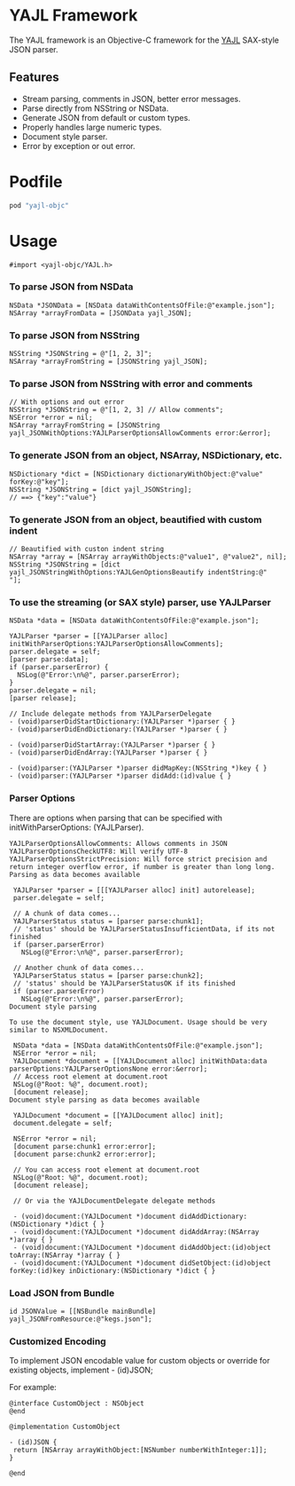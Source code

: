 # YAJL Framework

The YAJL framework is an Objective-C framework for the [YAJL](http://lloyd.github.com/yajl/) SAX-style JSON parser.

## Features

- Stream parsing, comments in JSON, better error messages.
- Parse directly from NSString or NSData.
- Generate JSON from default or custom types.
- Properly handles large numeric types.
- Document style parser.
- Error by exception or out error.

# Podfile

```ruby
pod "yajl-objc"
```

# Usage

```objc
#import <yajl-objc/YAJL.h>
```

### To parse JSON from NSData

```objc
NSData *JSONData = [NSData dataWithContentsOfFile:@"example.json"];
NSArray *arrayFromData = [JSONData yajl_JSON];
```

### To parse JSON from NSString

```objc
NSString *JSONString = @"[1, 2, 3]";
NSArray *arrayFromString = [JSONString yajl_JSON];
```

### To parse JSON from NSString with error and comments

```objc
// With options and out error
NSString *JSONString = @"[1, 2, 3] // Allow comments";
NSError *error = nil;
NSArray *arrayFromString = [JSONString yajl_JSONWithOptions:YAJLParserOptionsAllowComments error:&error];
```

### To generate JSON from an object, NSArray, NSDictionary, etc.

```objc
NSDictionary *dict = [NSDictionary dictionaryWithObject:@"value" forKey:@"key"];
NSString *JSONString = [dict yajl_JSONString];
// ==> {"key":"value"}
```

### To generate JSON from an object, beautified with custom indent

```objc
// Beautified with custon indent string
NSArray *array = [NSArray arrayWithObjects:@"value1", @"value2", nil];
NSString *JSONString = [dict yajl_JSONStringWithOptions:YAJLGenOptionsBeautify indentString:@"    "];
```

### To use the streaming (or SAX style) parser, use YAJLParser

```objc
NSData *data = [NSData dataWithContentsOfFile:@"example.json"];

YAJLParser *parser = [[YAJLParser alloc] initWithParserOptions:YAJLParserOptionsAllowComments];
parser.delegate = self;
[parser parse:data];
if (parser.parserError) {
  NSLog(@"Error:\n%@", parser.parserError);
}
parser.delegate = nil;
[parser release];

// Include delegate methods from YAJLParserDelegate
- (void)parserDidStartDictionary:(YAJLParser *)parser { }
- (void)parserDidEndDictionary:(YAJLParser *)parser { }

- (void)parserDidStartArray:(YAJLParser *)parser { }
- (void)parserDidEndArray:(YAJLParser *)parser { }

- (void)parser:(YAJLParser *)parser didMapKey:(NSString *)key { }
- (void)parser:(YAJLParser *)parser didAdd:(id)value { }
```

### Parser Options

There are options when parsing that can be specified with initWithParserOptions: (YAJLParser).

```objc
YAJLParserOptionsAllowComments: Allows comments in JSON
YAJLParserOptionsCheckUTF8: Will verify UTF-8
YAJLParserOptionsStrictPrecision: Will force strict precision and return integer overflow error, if number is greater than long long.
Parsing as data becomes available

 YAJLParser *parser = [[[YAJLParser alloc] init] autorelease];
 parser.delegate = self;

 // A chunk of data comes...
 YAJLParserStatus status = [parser parse:chunk1];
 // 'status' should be YAJLParserStatusInsufficientData, if its not finished
 if (parser.parserError)
   NSLog(@"Error:\n%@", parser.parserError);

 // Another chunk of data comes...
 YAJLParserStatus status = [parser parse:chunk2];
 // 'status' should be YAJLParserStatusOK if its finished
 if (parser.parserError)
   NSLog(@"Error:\n%@", parser.parserError);
Document style parsing

To use the document style, use YAJLDocument. Usage should be very similar to NSXMLDocument.

 NSData *data = [NSData dataWithContentsOfFile:@"example.json"];
 NSError *error = nil;
 YAJLDocument *document = [[YAJLDocument alloc] initWithData:data parserOptions:YAJLParserOptionsNone error:&error];
 // Access root element at document.root
 NSLog(@"Root: %@", document.root);
 [document release];
Document style parsing as data becomes available

 YAJLDocument *document = [[YAJLDocument alloc] init];
 document.delegate = self;

 NSError *error = nil;
 [document parse:chunk1 error:error];
 [document parse:chunk2 error:error];

 // You can access root element at document.root
 NSLog(@"Root: %@", document.root);
 [document release];

 // Or via the YAJLDocumentDelegate delegate methods

 - (void)document:(YAJLDocument *)document didAddDictionary:(NSDictionary *)dict { }
 - (void)document:(YAJLDocument *)document didAddArray:(NSArray *)array { }
 - (void)document:(YAJLDocument *)document didAddObject:(id)object toArray:(NSArray *)array { }
 - (void)document:(YAJLDocument *)document didSetObject:(id)object forKey:(id)key inDictionary:(NSDictionary *)dict { }
```

### Load JSON from Bundle

```objc
id JSONValue = [[NSBundle mainBundle] yajl_JSONFromResource:@"kegs.json"];
```

### Customized Encoding

To implement JSON encodable value for custom objects or override for existing objects, implement - (id)JSON;

For example:

```objc
@interface CustomObject : NSObject
@end

@implementation CustomObject

- (id)JSON {
 return [NSArray arrayWithObject:[NSNumber numberWithInteger:1]];
}

@end
```
